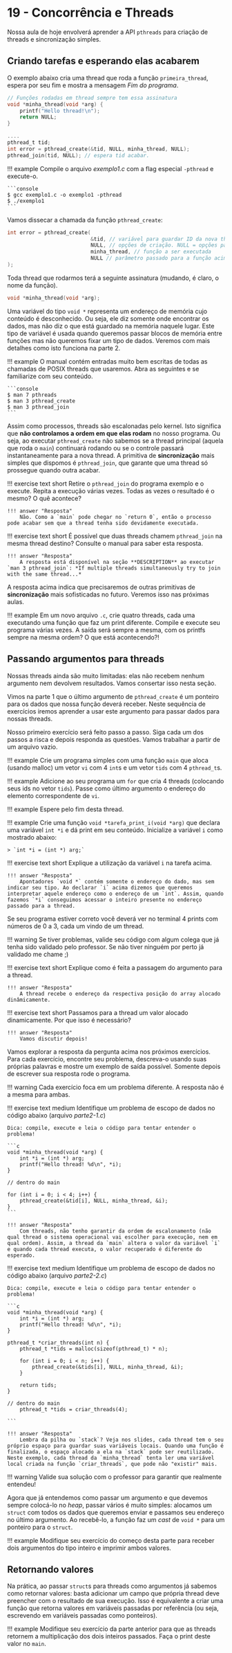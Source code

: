 # 19 - Concorrência e Threads

Nossa aula de hoje envolverá aprender a API `pthreads` para criação de threads e sincronização simples.

## Criando tarefas e esperando elas acabarem

O exemplo abaixo cria uma thread que roda a função `primeira_thread`, espera por seu fim e mostra a mensagem *Fim do programa*.

```c
// Funções rodadas em thread sempre tem essa assinatura
void *minha_thread(void *arg) {
    printf("Hello thread!\n");
    return NULL;
}

....
pthread_t tid;
int error = pthread_create(&tid, NULL, minha_thread, NULL);
pthread_join(tid, NULL); // espera tid acabar.
```

!!! example
    Compile o arquivo *exemplo1.c* com a flag especial `-pthread` e execute-o.

<div class="termy">

    ```console
    $ gcc exemplo1.c -o exemplo1 -pthread
    $ ./exemplo1
    ```

</div>

Vamos dissecar a chamada da função `pthread_create`:

```c
int error = pthread_create(
                           &tid, // variável para guardar ID da nova thread
                           NULL, // opções de criação. NULL = opções padrão
                           minha_thread, // função a ser executada
                           NULL // parâmetro passado para a função acima
);
```

Toda thread que rodarmos terá a seguinte assinatura (mudando, é claro, o nome da função).

```c
void *minha_thread(void *arg);
```

Uma variável do tipo `void *` representa um endereço de memória cujo conteúdo é desconhecido. Ou seja, ele diz somente onde encontrar os dados, mas não diz o que está guardado na memória naquele lugar. Este tipo de variável é usada quando queremos passar blocos de memória entre funções mas não queremos fixar um tipo de dados. Veremos com mais detalhes como isto funciona na parte 2.

!!! example
    O manual contém entradas muito bem escritas de todas as chamadas de POSIX threads que usaremos. Abra as seguintes e se familiarize com seu conteúdo.

<div class="termy">

    ```console
    $ man 7 pthreads
    $ man 3 pthread_create
    $ man 3 pthread_join
    ```

</div>

Assim como processos, threads são escalonadas pelo kernel. Isto significa que **não controlamos a ordem em que elas rodam** no nosso programa. Ou seja, ao executar `pthread_create` não sabemos se a thread principal (aquela que roda o `main`) continuará rodando ou se o controle passará instantaneamente para a nova thread. A primitiva de **sincronização** mais simples que dispomos é `pthread_join`, que garante que uma thread só prossegue quando outra acabar.

!!! exercise text short
    Retire o `pthread_join` do programa exemplo e o execute. Repita a execução várias vezes. Todas as vezes o resultado é o mesmo? O quê acontece?

    !!! answer "Resposta"
        Não. Como a `main` pode chegar no `return 0`, então o processo pode acabar sem que a thread tenha sido devidamente executada.

!!! exercise text short
    É possível que duas threads chamem `pthread_join` na mesma thread destino? Consulte o manual para saber esta resposta.

    !!! answer "Resposta"
        A resposta está disponível na seção **DESCRIPTION** ao executar `man 3 pthread_join`: *If multiple threads simultaneously try to join with the same thread...*

A resposta acima indica que precisaremos de outras primitivas de **sincronização** mais sofisticadas no futuro. Veremos isso nas próximas aulas.

!!! example
    Em um novo arquivo `.c`, crie quatro threads, cada uma executando uma função que faz um print diferente. Compile e execute seu programa várias vezes. A saída será sempre a mesma, com os printfs sempre na mesma ordem? O que está acontecendo?!

## Passando argumentos para threads

Nossas threads ainda são muito limitadas: elas não recebem nenhum argumento nem devolvem resultados. Vamos consertar isso nesta seção.

Vimos na parte 1 que o último argumento de `pthread_create` é um ponteiro para os dados que nossa função deverá receber. Neste sequência de exercícios iremos aprender a usar este argumento para passar dados para nossas threads.

Nosso primeiro exercício será feito passo a passo. Siga cada um dos passos a risca e depois responda as questões. Vamos trabalhar a partir de um arquivo vazio.

!!! example
    Crie um programa simples com uma função `main` que aloca (usando malloc) um vetor `vi` com 4 `int`s  e um vetor `tids` com 4 `pthread_t`s.

!!! example
    Adicione ao seu programa um `for` que cria 4 threads (colocando seus ids no vetor `tids`). Passe como último argumento o endereço do elemento correspondente de `vi`.

!!! example
    Espere pelo fim desta thread.

!!! example
    Crie uma função `void *tarefa_print_i(void *arg)` que declara uma variável `int *i` e dá print em seu conteúdo. Inicialize a variável `i` como mostrado abaixo:

    > `int *i = (int *) arg;`

!!! exercise text short
    Explique a utilização da variável `i` na tarefa acima.

    !!! answer "Resposta"
        Apontadores `void *` contém somente o endereço do dado, mas sem indicar seu tipo. Ao declarar `i` acima dizemos que queremos interpretar aquele endereço como o endereço de um `int`. Assim, quando fazemos `*i` conseguimos acessar o inteiro presente no endereço passado para a thread. 

Se seu programa estiver correto você deverá ver no terminal 4 prints com números de 0 a 3, cada um vindo de um thread.

!!! warning
    Se tiver problemas, valide seu código com algum colega que já tenha sido validado pelo professor. Se não tiver ninguém por perto já validado me chame ;)

!!! exercise text short
    Explique como é feita a passagem do argumento para a thread.

    !!! answer "Resposta"
        A thread recebe o endereço da respectiva posição do array alocado dinâmicamente.


!!! exercise text short
    Passamos para a thread um valor alocado dinamicamente. Por que isso é necessário?

    !!! answer "Resposta"
        Vamos discutir depois!


Vamos explorar a resposta da pergunta acima nos próximos exercícios. Para cada exercício, encontre seu problema, descreva-o usando suas próprias palavras e mostre um exemplo de saída possível. Somente depois de escrever sua resposta rode o programa.

!!! warning
    Cada exercício foca em um problema diferente. A resposta não é a mesma para ambas.

!!! exercise text medium
    Identifique um problema de escopo de dados no código abaixo (arquivo *parte2-1.c*)

    Dica: compile, execute e leia o código para tentar entender o problema!

    ```c
    void *minha_thread(void *arg) {
        int *i = (int *) arg;
        printf("Hello thread! %d\n", *i);
    }

    // dentro do main

    for (int i = 0; i < 4; i++) {
        pthread_create(&tid[i], NULL, minha_thread, &i);
    }
    ```

    !!! answer "Resposta"
        Com threads, não tenho garantir da ordem de escalonamento (não qual thread o sistema operacional vai escolher para execução, nem em qual ordem). Assim, a thread da `main` altera o valor da variável `i` e quando cada thread executa, o valor recuperado é diferente do esperado.

!!! exercise text medium
    Identifique um problema de escopo de dados no código abaixo (arquivo *parte2-2.c*)

    Dica: compile, execute e leia o código para tentar entender o problema!

    ```c
    void *minha_thread(void *arg) {
        int *i = (int *) arg;
        printf("Hello thread! %d\n", *i);
    }

    pthread_t *criar_threads(int n) {
        pthread_t *tids = malloc(sizeof(pthread_t) * n);

        for (int i = 0; i < n; i++) {
            pthread_create(&tids[i], NULL, minha_thread, &i);
        }

        return tids;
    }

    // dentro do main
        pthread_t *tids = criar_threads(4);

    ```

    !!! answer "Resposta"
        Lembra da pilha ou `stack`? Veja nos slides, cada thread tem o seu próprio espaço para guardar suas variáveis locais. Quando uma função é finalizada, o espaço alocado a ela na `stack` pode ser reutilizado. Neste exemplo, cada thread da `minha_thread` tenta ler uma variável local criada na função `criar_threads`, que pode não "existir" mais.


!!! warning
    Valide sua solução com o professor para garantir que realmente entendeu!

Agora que já entendemos como passar um argumento e que devemos sempre colocá-lo no *heap*, passar vários é muito simples: alocamos um `struct` com todos os dados que queremos enviar e passamos seu endereço no último argumento. Ao recebê-lo, a função faz um *cast* de `void *` para um ponteiro para o `struct`.

!!! example
    Modifique seu exercício do começo desta parte para receber dois argumentos do tipo inteiro e imprimir ambos valores.


## Retornando valores

Na prática, ao passar `struct`s para threads como argumentos já sabemos como retornar valores: basta adicionar um campo que própria thread deve preencher com o resultado de sua execução. Isso é equivalente a criar uma função que retorna valores em variáveis passadas por referência (ou seja, escrevendo em variáveis passadas como ponteiros).

!!! example
    Modifique seu exercício da parte anterior para que as threads retornem a multiplicação dos dois inteiros passados. Faça o print deste valor no `main`.

